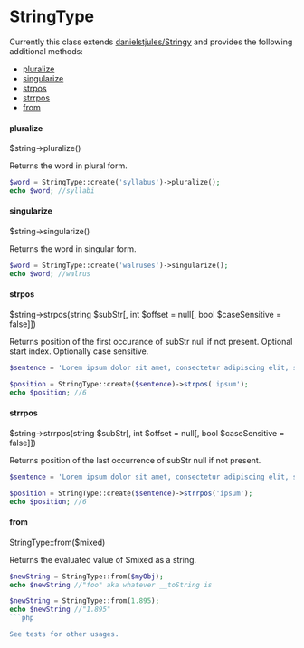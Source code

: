 StringType
======
Currently this class extends [danielstjules/Stringy](https://github.com/danielstjules/Stringy) and provides
 the following additional methods:

* [pluralize](#pluralize)
* [singularize](#singularize)
* [strpos](#strpos)
* [strrpos](#strrpos)
* [from](#from)

#### pluralize
$string->pluralize()

Returns the word in plural form.

```php
$word = StringType::create('syllabus')->pluralize();
echo $word; //syllabi
```

#### singularize
$string->singularize()

Returns the word in singular form.

```php
$word = StringType::create('walruses')->singularize();
echo $word; //walrus
```

#### strpos
$string->strpos(string $subStr[, int $offset = null[, bool $caseSensitive = false]])

Returns position of the first occurance of subStr null if not present. Optional start index. Optionally case sensitive.

```php
$sentence = 'Lorem ipsum dolor sit amet, consectetur adipiscing elit, sed do eiusmod tempor incididunt ut labore et dolore magna aliqua.';

$position = StringType::create($sentence)->strpos('ipsum');
echo $position; //6
```


#### strrpos
$string->strrpos(string $subStr[, int $offset = null[, bool $caseSensitive = false]])

Returns position of the last occurrence of subStr null if not present.

```php
$sentence = 'Lorem ipsum dolor sit amet, consectetur adipiscing elit, sed do eiusmod tempor incididunt ut labore et dolore magna aliqua.';

$position = StringType::create($sentence)->strrpos('ipsum');
echo $position; //6
```

#### from
StringType::from($mixed)

Returns the evaluated value of $mixed as a string.

```php
$newString = StringType::from($myObj);
echo $newString //"foo" aka whatever __toString is

$newString = StringType::from(1.895);
echo $newString //"1.895"
```php

See tests for other usages.
